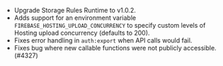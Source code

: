 - Upgrade Storage Rules Runtime to v1.0.2.
- Adds support for an environment variable `FIREBASE_HOSTING_UPLOAD_CONCURRENCY` to specify custom levels of Hosting upload concurrency (defaults to 200).
- Fixes error handling in `auth:export` when API calls would fail.
- Fixes bug where new callable functions were not publicly accessible. (#4327)
